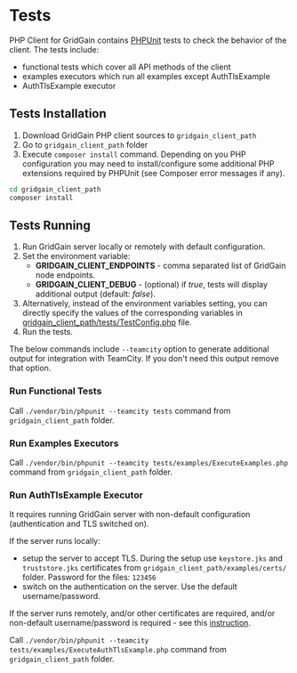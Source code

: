 # Tests #

PHP Client for GridGain contains [PHPUnit](https://phpunit.de/) tests to check the behavior of the client. The tests include:
- functional tests which cover all API methods of the client
- examples executors which run all examples except AuthTlsExample
- AuthTlsExample executor

## Tests Installation ##

1. Download GridGain PHP client sources to `gridgain_client_path`
2. Go to `gridgain_client_path` folder
3. Execute `composer install` command. Depending on you PHP configuration you may need to install/configure some additional PHP extensions required by PHPUnit (see Composer error messages if any).

```bash
cd gridgain_client_path
composer install
```

## Tests Running ##

1. Run GridGain server locally or remotely with default configuration.
2. Set the environment variable:
    - **GRIDGAIN_CLIENT_ENDPOINTS** - comma separated list of GridGain node endpoints.
    - **GRIDGAIN_CLIENT_DEBUG** - (optional) if *true*, tests will display additional output (default: *false*).
3. Alternatively, instead of the environment variables setting, you can directly specify the values of the corresponding variables in [gridgain_client_path/tests/TestConfig.php](./TestConfig.php) file.
4. Run the tests. 

The below commands include `--teamcity` option to generate additional output for integration with TeamCity. If you don't need this output remove that option.

### Run Functional Tests ###

Call `./vendor/bin/phpunit --teamcity tests` command from `gridgain_client_path` folder.

### Run Examples Executors ###

Call `./vendor/bin/phpunit --teamcity tests/examples/ExecuteExamples.php` command from `gridgain_client_path` folder.

### Run AuthTlsExample Executor ###

It requires running GridGain server with non-default configuration (authentication and TLS switched on).

If the server runs locally:
- setup the server to accept TLS. During the setup use `keystore.jks` and `truststore.jks` certificates from `gridgain_client_path/examples/certs/` folder. Password for the files: `123456`
- switch on the authentication on the server. Use the default username/password.

If the server runs remotely, and/or other certificates are required, and/or non-default username/password is required - see this [instruction](../examples/README.md#additional-setup-for-authtlsexample).

Call `./vendor/bin/phpunit --teamcity tests/examples/ExecuteAuthTlsExample.php` command from `gridgain_client_path` folder.